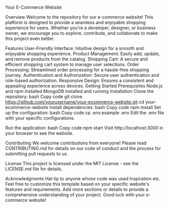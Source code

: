 Your E-Commerce Website



Overview
Welcome to the repository for our e-commerce website! This platform is designed to provide a seamless and enjoyable shopping experience for users. Whether you're a developer, designer, or business owner, we encourage you to explore, contribute, and collaborate to make this project even better.


Features
User-Friendly Interface: Intuitive design for a smooth and enjoyable shopping experience.
Product Management: Easily add, update, and remove products from the catalog.
Shopping Cart: A secure and efficient shopping cart system to manage user selections.
Order Processing: Streamlined order processing for a hassle-free shopping journey.
Authentication and Authorization: Secure user authentication and role-based authorization.
Responsive Design: Ensures a consistent and appealing experience across devices.
Getting Started
Prerequisites
Node.js and npm installed
MongoDB installed and running
Installation
Clone the repository:
bash
Copy code
git clone https://github.com/yourusername/your-ecommerce-website.git
cd your-ecommerce-website
Install dependencies:
bash
Copy code
npm install
Set up the configuration:
bash
Copy code
cp .env.example .env
Edit the .env file with your specific configurations.

Run the application:
bash
Copy code
npm start
Visit http://localhost:3000 in your browser to see the website.

Contributing
We welcome contributions from everyone! Please read CONTRIBUTING.md for details on our code of conduct and the process for submitting pull requests to us.

License
This project is licensed under the MIT License - see the LICENSE.md file for details.

Acknowledgments
Hat tip to anyone whose code was used
Inspiration
etc.
Feel free to customize this template based on your specific website's features and requirements. Add more sections or details to provide a comprehensive understanding of your project. Good luck with your e-commerce website!
